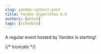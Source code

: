 ```yaml
---
slug: yandex-contest-post
title: Yandex Algorithms 6.0
authors: [anton]
tags: [schedule]
---
```


A regular event hosted by Yandex is starting!

{/* truncate */}